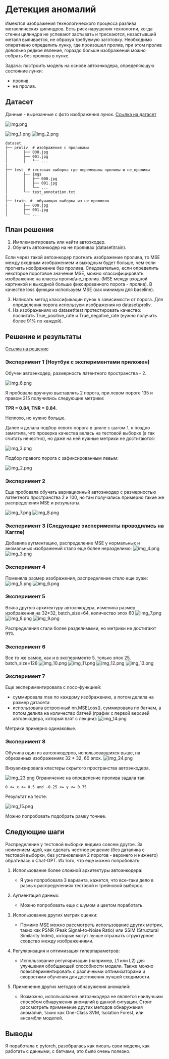 # Детекция аномалий

Имеются изображения технологического процесса разлива металлических цилиндров. Есть риск нарушения технологии, когда стенки цилиндра не успевают застывать и трескаются, незастывший металл выливается, не образуя требуемую заготовку. Необходимо оперативно определить лунку, где произошел пролив, при этом пролив довольно редкое явление, гораздо больше изображений можно собрать без пролива в лунке.

Задача: построить модель на основе автоэнкодера, определяющую состояние лунки: 
- пролив
- не пролив.

## Датасет
Данные - вырезанные с фото изображения лунок. 
[Ссылка на датасет](https://drive.google.com/file/d/1DHuQ3DBsgab6NtZIZfAKUHS2rW3-vmtb/view)

![img.png](img/img.png)

![img_1.png](img/img_1.png)
![img_2.png](img/img_21.png)

```
dataset
├── proliv  # изображения с проливами
|       ├── 000.jpg
│       ├── 001.jpg
│       │   └── ...
|
├── test  # тестовая выборка где перемешаны проливы и не_проливы
│       ├── imgs
│       │   ├── 000.jpg
│       │   ├── 001.jpg
│       │   └── ...
│       └── test_annotation.txt
|
├── train  #  обучающая выборка из не_проливов
|       ├── 000.jpg
│       ├── 001.jpg
│       └── ...
```

## План решения

1. Имплементировать или найти автоэкодер.
2. Обучить автоэнкодер на не проливах (dataset\train).

Если через такой автоэнкодер прогнать изображение пролива, то MSE между входным изображением и выходным будет больше, чем если прогнать изображение без пролива. Следовательно, если определить некоторое пороговое значение MSE, можно классифицировать изображение на классы пролив\не_пролив. (MSE между входной картинкой и выходной больше фиксированного порога - пролив).
В качестве loss функции используем MSE (как минимум для baseline).

3. Написать метод классификации лунок в зависимости от порога. Для определения порога используем изображения из dataset\proliv.
4. На изображениях из dataset\test протестировать качество: посчитать True_positive_rate и True_negative_rate (нужно получить более 91% по каждой).

## Решение и результаты

[Ссылка на решение](https://www.kaggle.com/code/anastasiiasemina1/anomaly-detection)

### Эксперимент 1 (Ноутбук с экспериментами приложен)

Обучен автоэнкодер, размерность латентного пространства - 2.

![img_6.png](img/img_6.png)

Я пробовала вручную выставлять 2 порога, при левом пороге 135 и правом 215 получились следующие метрики:

**TPR = 0.84, TNR = 0.84**. 

Неплохо, но нужно больше.

Далее я делала подбор левого порога в цикле с шагом 1, я поздно заметила, что проверка качества велась на тестовой выборке (а так считать нечестно), но даже на ней нужные метрики не достигаются:

![img_3.png](img/img_3.png)

Подбор правого порога с зафиксированным левым:

![img_2.png](img/img_2.png)
### Эксперимент 2

Еще пробовала обучать вариационный автоэнкодер с размерностью латентного пространства 2 и 100, но там получались примерно такие же распределения MSE и результаты.

![img_7.png](img/img_7.png)
![img_8.png](img/img_8.png)


### Эксперимент 3 (Следующие эксперименты проводились на Каггле)

Добавила аугментацию, распределение MSE у нормальных и аномальных изображений стало еще более неразделимо:
![img_4.png](img/img_4.png)
![img_3.png](img/img_20.png)

### Эксперимент 4

Поменяла размер изображения, распределение стало еще хуже:
![img_5.png](img/img_5.png)
![img_6.png](img/img_19.png)

### Эксперимент 5

Взяла другую архитектуру автоэнкодера, изменила размер изображения на 32*32, batch_size=64, количество эпох 60
![img_7.png](img/img_18.png)
![img_8.png](img/img_17.png)
![img_9.png](img/img_9.png)

Распределения стали более разделимыми, но метрики не достигают 91%

### Эксперимент 6

Все то же самое, как и в эксперименте 5, только эпох 25, batch_size=128
![img_10.png](img/img_10.png)
![img_11.png](img/img_11.png)
![img_12.png](img/img_12.png)
![img_13.png](img/img_13.png)

### Эксперимент 7

Еще экспериментировала с лосс-функцией:
- суммировала mse по каждому изображению, а потом делила на размер датасета
- использовала встроенный nn.MSELoss(), суммировала по батчам, а потом делила на количество батчей (график с первой версией автоэнкодера, который взят с лекции):
![img_14.png](img/img_14.png)

Метрики примерно одинаковые.

### Эксперимент 8

Обучила один из автоэнкодеров, использовавшихся выше, на обрезанных изображениях 32 * 32, 60 эпох.
![img_24.png](img/img_24.png)

Визуализировала кластеры скрытого пространства автоэнкодера.

![img_23.png](img/img_23.png)
Ограничение на определение пролива задала так:
```
0 <= x <= 0.5 and -0.25 <= y <= 0.75
```
Результат на тесте:

![img_15.png](img%2Fimg_15.png)

Можно попробовать подобрать рамку точнее.

## Следующие шаги

Распределение у тестовой выборки видимо совсем другое. За неимением идей, как сделать честное решение (без даталика с тестовой выборки, без установления 2 порогов - верхнего и нижнего) обратилась к Chat-GPT. Из того, что еще можно попробовать:

1. Использование более сложной архитектуры автоэнкодера:
   - Я уже попробовала 3 варианта, кажется, что все-таки дело в разных распределениях тестовой и трейновой выборок.
   
2. Аугментация данных:
   - Можно попробовать еще с шумом и цветом поработать.

3. Использование других метрик оценки:
   - Помимо MSE можно рассмотреть использование других метрик, таких как PSNR (Peak Signal-to-Noise Ratio) или SSIM (Structural Similarity Index), которые могут лучше отражать структурное сходство между изображениями.

4. Регуляризация и оптимизация гиперпараметров:
   - Использование регуляризации (например, L1 или L2) для улучшения обобщающей способности модели. Также можно поэкспериментировать с различными оптимизаторами и скоростями обучения для достижения лучшей сходимости.

5. Применение других методов обнаружения аномалий:
   - Возможно, использование автоэнкодера не является наилучшим способом обнаружения аномалий в данной ситуации. Стоит рассмотреть применение других методов обнаружения аномалий, таких как One-Class SVM, Isolation Forest, или ансамбли моделей.

## Выводы

Я поработала с pytorch, разобралась как писать свои модели, как работать с данными, с батчами, это было очень полезно.
